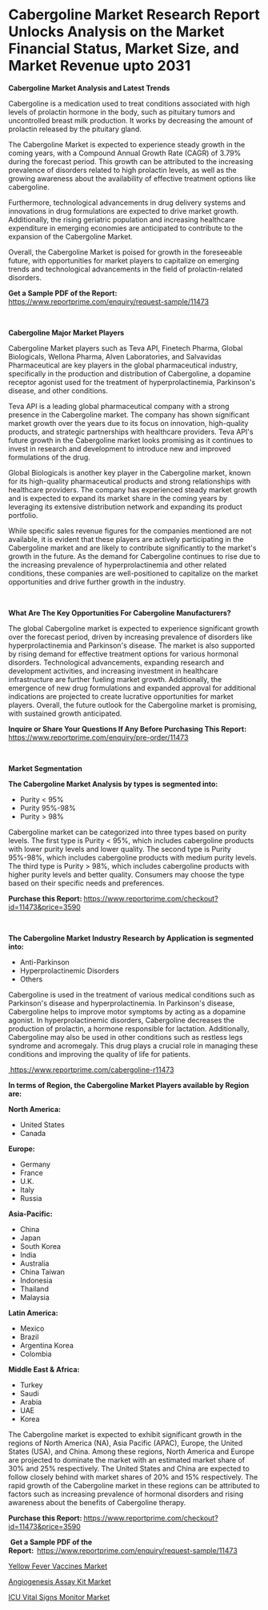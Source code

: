 <p><h1>Cabergoline Market Research Report Unlocks Analysis on the Market Financial Status, Market Size, and Market Revenue upto 2031</h1></p><p><strong>Cabergoline Market Analysis and Latest Trends</strong></p>
<p><p>Cabergoline is a medication used to treat conditions associated with high levels of prolactin hormone in the body, such as pituitary tumors and uncontrolled breast milk production. It works by decreasing the amount of prolactin released by the pituitary gland.</p><p>The Cabergoline Market is expected to experience steady growth in the coming years, with a Compound Annual Growth Rate (CAGR) of 3.79% during the forecast period. This growth can be attributed to the increasing prevalence of disorders related to high prolactin levels, as well as the growing awareness about the availability of effective treatment options like cabergoline.</p><p>Furthermore, technological advancements in drug delivery systems and innovations in drug formulations are expected to drive market growth. Additionally, the rising geriatric population and increasing healthcare expenditure in emerging economies are anticipated to contribute to the expansion of the Cabergoline Market.</p><p>Overall, the Cabergoline Market is poised for growth in the foreseeable future, with opportunities for market players to capitalize on emerging trends and technological advancements in the field of prolactin-related disorders.</p></p>
<p><strong>Get a Sample PDF of the Report:&nbsp;</strong> <a href="https://www.reportprime.com/enquiry/request-sample/11473">https://www.reportprime.com/enquiry/request-sample/11473</a></p>
<p>&nbsp;</p>
<p><strong>Cabergoline Major Market Players</strong></p>
<p><p>Cabergoline Market players such as Teva API, Finetech Pharma, Global Biologicals, Wellona Pharma, Alven Laboratories, and Salvavidas Pharmaceutical are key players in the global pharmaceutical industry, specifically in the production and distribution of Cabergoline, a dopamine receptor agonist used for the treatment of hyperprolactinemia, Parkinson's disease, and other conditions.</p><p>Teva API is a leading global pharmaceutical company with a strong presence in the Cabergoline market. The company has shown significant market growth over the years due to its focus on innovation, high-quality products, and strategic partnerships with healthcare providers. Teva API's future growth in the Cabergoline market looks promising as it continues to invest in research and development to introduce new and improved formulations of the drug.</p><p>Global Biologicals is another key player in the Cabergoline market, known for its high-quality pharmaceutical products and strong relationships with healthcare providers. The company has experienced steady market growth and is expected to expand its market share in the coming years by leveraging its extensive distribution network and expanding its product portfolio.</p><p>While specific sales revenue figures for the companies mentioned are not available, it is evident that these players are actively participating in the Cabergoline market and are likely to contribute significantly to the market's growth in the future. As the demand for Cabergoline continues to rise due to the increasing prevalence of hyperprolactinemia and other related conditions, these companies are well-positioned to capitalize on the market opportunities and drive further growth in the industry.</p></p>
<p>&nbsp;</p>
<p><strong>What Are The Key Opportunities For Cabergoline Manufacturers?</strong></p>
<p><p>The global Cabergoline market is expected to experience significant growth over the forecast period, driven by increasing prevalence of disorders like hyperprolactinemia and Parkinson's disease. The market is also supported by rising demand for effective treatment options for various hormonal disorders. Technological advancements, expanding research and development activities, and increasing investment in healthcare infrastructure are further fueling market growth. Additionally, the emergence of new drug formulations and expanded approval for additional indications are projected to create lucrative opportunities for market players. Overall, the future outlook for the Cabergoline market is promising, with sustained growth anticipated.</p></p>
<p><strong>Inquire or Share Your Questions If Any Before Purchasing This Report:</strong> <a href="https://www.reportprime.com/enquiry/pre-order/11473">https://www.reportprime.com/enquiry/pre-order/11473</a></p>
<p>&nbsp;</p>
<p><strong>Market Segmentation</strong></p>
<p><strong>The Cabergoline Market Analysis by types is segmented into:</strong></p>
<p><ul><li>Purity < 95%</li><li>Purity 95%-98%</li><li>Purity > 98%</li></ul></p>
<p><p>Cabergoline market can be categorized into three types based on purity levels. The first type is Purity < 95%, which includes cabergoline products with lower purity levels and lower quality. The second type is Purity 95%-98%, which includes cabergoline products with medium purity levels. The third type is Purity > 98%, which includes cabergoline products with higher purity levels and better quality. Consumers may choose the type based on their specific needs and preferences.</p></p>
<p><strong>Purchase this Report:&nbsp;</strong><a href="https://www.reportprime.com/checkout?id=11473&price=3590">https://www.reportprime.com/checkout?id=11473&price=3590</a></p>
<p>&nbsp;</p>
<p><strong>The Cabergoline Market Industry Research by Application is segmented into:</strong></p>
<p><ul><li>Anti-Parkinson</li><li>Hyperprolactinemic Disorders</li><li>Others</li></ul></p>
<p><p>Cabergoline is used in the treatment of various medical conditions such as Parkinson's disease and hyperprolactinemia. In Parkinson's disease, Cabergoline helps to improve motor symptoms by acting as a dopamine agonist. In hyperprolactinemic disorders, Cabergoline decreases the production of prolactin, a hormone responsible for lactation. Additionally, Cabergoline may also be used in other conditions such as restless legs syndrome and acromegaly. This drug plays a crucial role in managing these conditions and improving the quality of life for patients.</p></p>
<p><a href="https://www.reportprime.com/cabergoline-r11473">&nbsp;https://www.reportprime.com/cabergoline-r11473</a></p>
<p><strong>In terms of Region, the Cabergoline Market Players available by Region are:</strong></p>
<p>
    <p> <strong> North America: </strong>
        <ul>
            <li>United States</li>
            <li>Canada</li>
        </ul>
        </p> 
    <p> <strong> Europe: </strong>
        <ul>
            <li>Germany</li>
            <li>France</li>
            <li>U.K.</li>
            <li>Italy</li>
            <li>Russia</li>
        </ul>
        </p> 
    <p> <strong> Asia-Pacific: </strong>
        <ul>
            <li>China</li>
            <li>Japan</li>
            <li>South Korea</li>
            <li>India</li>
            <li>Australia</li>
            <li>China Taiwan</li>
            <li>Indonesia</li>
            <li>Thailand</li>
            <li>Malaysia</li>
        </ul>
        </p> 
    <p> <strong> Latin America: </strong>
        <ul>
            <li>Mexico</li>
            <li>Brazil</li>
            <li>Argentina Korea</li>
            <li>Colombia</li>
        </ul>
        </p> 
    <p> <strong> Middle East & Africa: </strong>
        <ul>
            <li>Turkey</li>
            <li>Saudi</li>
            <li>Arabia</li>
            <li>UAE</li>
            <li>Korea</li>
        </ul>
    </p>
    </p>
<p><p>The Cabergoline market is expected to exhibit significant growth in the regions of North America (NA), Asia Pacific (APAC), Europe, the United States (USA), and China. Among these regions, North America and Europe are projected to dominate the market with an estimated market share of 30% and 25% respectively. The United States and China are expected to follow closely behind with market shares of 20% and 15% respectively. The rapid growth of the Cabergoline market in these regions can be attributed to factors such as increasing prevalence of hormonal disorders and rising awareness about the benefits of Cabergoline therapy.</p></p>
<p><strong>Purchase this Report: </strong><a href="https://www.reportprime.com/checkout?id=11473&price=3590">https://www.reportprime.com/checkout?id=11473&price=3590</a></p>
<p>&nbsp;<strong>Get a Sample PDF of the Report:&nbsp;&nbsp;</strong><a href="https://www.reportprime.com/enquiry/request-sample/11473">https://www.reportprime.com/enquiry/request-sample/11473</a></p>
<p><strong></strong></p>
<p><p><a href="https://github.com/CliffMedina6/Market-Research-Report-List-4/blob/main/yellow-fever-vaccines-market.md">Yellow Fever Vaccines Market</a></p><p><a href="https://www.linkedin.com/pulse/angiogenesis-assay-kit-market-exploring-share-trends-future-growth-5pmle?trackingId=CHaVT5YWDIrF1fSi9CQc4w%3D%3D">Angiogenesis Assay Kit Market</a></p><p><a href="https://www.linkedin.com/pulse/icu-vital-signs-monitor-market-exploring-share-trends-future-3gj0c?trackingId=duncnJY1VO4w7g9dzHJibw%3D%3D">ICU Vital Signs Monitor Market</a></p></p>